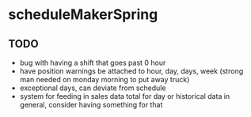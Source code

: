 # scheduleMakerSpring

## TODO
 - bug with having a shift that goes past 0 hour
 - have position warnings be attached to hour, day, days, week (strong man needed on monday morning to put away truck)
 - exceptional days, can deviate from schedule
 - system for feeding in sales data total for day or historical data in general, consider having something for that
 